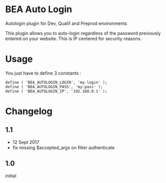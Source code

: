 # BEA Auto Login
Autologin plugin for Dev, Qualif and Preprod environments

This plugin allows you to auto-login regardless of the password previously entered on your website.
This is IP centered for security reasons.

# Usage
You just have to define 3 constants :
```
define ( 'BEA_AUTOLOGIN_LOGIN', 'my-login' );
define ( 'BEA_AUTOLOGIN_PASS', 'my-pass' );
define ( 'BEA_AUTOLOGIN_IP', '192.168.0.1' );
```
# Changelog

## 1.1
* 12 Sept 2017
* fix missing $accepted_args on filter authenticate

## 1.0
initial
